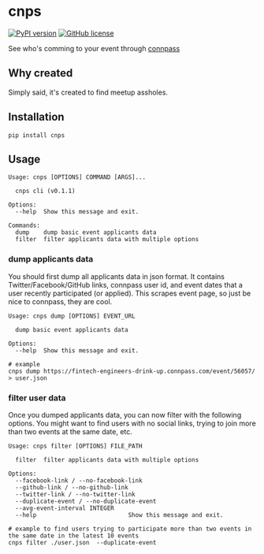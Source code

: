 # cnps

[![PyPI version](https://img.shields.io/pypi/v/cnps.svg)](https://pypi.python.org/pypi/cnps)
[![GitHub license](https://img.shields.io/badge/license-MIT-blue.svg)](https://raw.githubusercontent.com/achiku/cnps/master/LICENSE)

See who's comming to your event through [connpass](https://connpass.com/)

## Why created

Simply said, it's created to find meetup assholes.

## Installation

```
pip install cnps
```

## Usage

```
Usage: cnps [OPTIONS] COMMAND [ARGS]...

  cnps cli (v0.1.1)

Options:
  --help  Show this message and exit.

Commands:
  dump    dump basic event applicants data
  filter  filter applicants data with multiple options
```

### dump applicants data

You should first dump all applicants data in json format. It contains Twitter/Facebook/GitHub links, connpass user id, and event dates that a user recently participated (or applied). This scrapes event page, so just be nice to connpass, they are cool.

```
Usage: cnps dump [OPTIONS] EVENT_URL

  dump basic event applicants data

Options:
  --help  Show this message and exit.
```


```console
# example
cnps dump https://fintech-engineers-drink-up.connpass.com/event/56057/ > user.json
```


### filter user data

Once you dumped applicants data, you can now filter with the following options. You might want to find users with no social links, trying to join more than two events at the same date, etc.

```
Usage: cnps filter [OPTIONS] FILE_PATH

  filter  filter applicants data with multiple options

Options:
  --facebook-link / --no-facebook-link
  --github-link / --no-github-link
  --twitter-link / --no-twitter-link
  --duplicate-event / --no-duplicate-event
  --avg-event-interval INTEGER
  --help                          Show this message and exit.
```

```console
# example to find users trying to participate more than two events in the same date in the latest 10 events
cnps filter ./user.json  --duplicate-event
```
